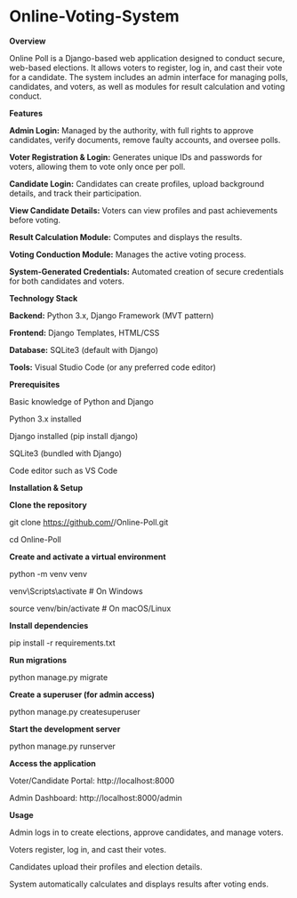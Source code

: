 # Online-Voting-System
**Overview**

Online Poll is a Django-based web application designed to conduct secure, web-based elections. It allows voters to register, log in, and cast their vote for a candidate. The system includes an admin interface for managing polls, candidates, and voters, as well as modules for result calculation and voting conduct.

**Features**

**Admin Login:** Managed by the authority, with full rights to approve candidates, verify documents, remove faulty accounts, and oversee polls.

**Voter Registration & Login:** Generates unique IDs and passwords for voters, allowing them to vote only once per poll.

**Candidate Login:** Candidates can create profiles, upload background details, and track their participation.

**View Candidate Details:** Voters can view profiles and past achievements before voting.

**Result Calculation Module:** Computes and displays the results.

**Voting Conduction Module:** Manages the active voting process.

**System-Generated Credentials:** Automated creation of secure credentials for both candidates and voters.



**Technology Stack**

**Backend:** Python 3.x, Django Framework (MVT pattern)

**Frontend:** Django Templates, HTML/CSS

**Database:** SQLite3 (default with Django)

**Tools:** Visual Studio Code (or any preferred code editor)



**Prerequisites**

Basic knowledge of Python and Django

Python 3.x installed

Django installed (pip install django)

SQLite3 (bundled with Django)

Code editor such as VS Code



**Installation & Setup**

**Clone the repository**

git clone https://github.com/<your-username>/Online-Poll.git

cd Online-Poll


**Create and activate a virtual environment**

python -m venv venv

venv\Scripts\activate   # On Windows

source venv/bin/activate  # On macOS/Linux


**Install dependencies**

pip install -r requirements.txt


**Run migrations**

python manage.py migrate


**Create a superuser (for admin access)**

python manage.py createsuperuser


**Start the development server**

python manage.py runserver


**Access the application**

Voter/Candidate Portal: http://localhost:8000

Admin Dashboard: http://localhost:8000/admin


**Usage**

Admin logs in to create elections, approve candidates, and manage voters.

Voters register, log in, and cast their votes.

Candidates upload their profiles and election details.

System automatically calculates and displays results after voting ends.

